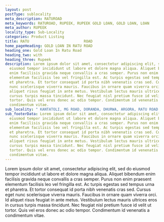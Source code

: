 ```yaml
---
layout: post
postType: sublocality
meta_description: RATUROAD
meta_keywords: RATUROAD, RUPEEK, RUPEEK GOLD LOAN, GOLD LOAN, LOAN
meta_author: RUPEEK
locality_type: Sub-Locality
categories: Product Listing
title: RATU                         ROAD
home_pageHeading: GOLD LOAN IN RATU ROAD
heading_one: Gold Loan In Ratu Road
heading_two: with
heading_three: Rupeek
description: Lorem ipsum dolor sit amet, consectetur adipiscing elit, sed do
  eiusmod tempor incididunt ut labore et dolore magna aliqua. Aliquet bibendum
  enim facilisis gravida neque convallis a cras semper. Purus non enim praesent
  elementum facilisis leo vel fringilla est. Ac turpis egestas sed tempus urna
  et pharetra. Et tortor consequat id porta nibh venenatis cras sed. Cursus eget
  nunc scelerisque viverra mauris. Faucibus in ornare quam viverra orci. Id
  aliquet risus feugiat in ante metus. Vestibulum lectus mauris ultrices eros in
  cursus turpis massa tincidunt. Nec feugiat nisl pretium fusce id velit ut
  tortor. Quis vel eros donec ac odio tempor. Condimentum id venenatis a
  condimentum vitae.
sub_locality: " KANTATOLI, MG ROAD, DORANDA, DHURWA, ARGORA, RATU ROAD, LALPUR"
sub_footerData: Lorem ipsum dolor sit amet, consectetur adipiscing elit, sed do
  eiusmod tempor incididunt ut labore et dolore magna aliqua. Aliquet bibendum
  enim facilisis gravida neque convallis a cras semper. Purus non enim praesent
  elementum facilisis leo vel fringilla est. Ac turpis egestas sed tempus urna
  et pharetra. Et tortor consequat id porta nibh venenatis cras sed. Cursus eget
  nunc scelerisque viverra mauris. Faucibus in ornare quam viverra orci. Id
  aliquet risus feugiat in ante metus. Vestibulum lectus mauris ultrices eros in
  cursus turpis massa tincidunt. Nec feugiat nisl pretium fusce id velit ut
  tortor. Quis vel eros donec ac odio tempor. Condimentum id venenatis a
  condimentum vitae.
---
```

Lorem ipsum dolor sit amet, consectetur adipiscing elit, sed do eiusmod tempor incididunt ut labore et dolore magna aliqua. Aliquet bibendum enim facilisis gravida neque convallis a cras semper. Purus non enim praesent elementum facilisis leo vel fringilla est. Ac turpis egestas sed tempus urna et pharetra. Et tortor consequat id porta nibh venenatis cras sed. Cursus eget nunc scelerisque viverra mauris. Faucibus in ornare quam viverra orci. Id aliquet risus feugiat in ante metus. Vestibulum lectus mauris ultrices eros in cursus turpis massa tincidunt. Nec feugiat nisl pretium fusce id velit ut tortor. Quis vel eros donec ac odio tempor. Condimentum id venenatis a condimentum vitae.